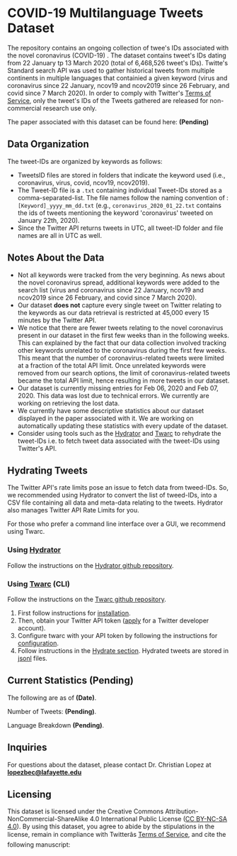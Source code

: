 # COVID-19 Multilanguage Tweets Dataset

The repository contains an ongoing collection of twee's IDs associated with the novel coronavirus (COVID-19) .
The dataset contains tweet's IDs dating from 22 January tp 13 March 2020 (total of 6,468,526 tweet's IDs). Twitte's Standard search API was used to gather historical tweets from 
multiple continents in multiple languages that containied a given keyword (virus and coronavirus since 22 January, 
ncov19 and ncov2019 since 26 February, and covid since 7 March 2020).
In order to comply with Twitter's [Terms of Service](https://developer.twitter.com/en/developer-terms/agreement-and-policy), 
 only the tweet's IDs of the Tweets gathered are released for non-commercial research use only.

The paper associated with this dataset can be found here: **(Pending)**

## Data Organization
The tweet-IDs are organized by keywords as follows:
* TweetsID files are stored in folders that indicate the keyword used (i.e., coronavirus, virus, covid, ncov19, ncov2019). 
* The Tweet-ID file is a `.txt` containing individual Tweet-IDs stored as a comma-separated-list. The file names follow the naming convention of : `[Keyword]_yyyy_mm_dd.txt` (e.g., `coronavirus_2020_01_22.txt` contains the ids of tweets mentioning the keyword 'coronavirus' tweeted on January 22th, 2020).
* Since the Twitter API returns tweets in UTC, all tweet-ID folder and file names are all in UTC as well.


## Notes About the Data
* Not all keywords were tracked from the very beginning. As news about the novel coronavirus spread, 
additional keywords were added to the search list (virus and coronavirus since 22 January, 
ncov19 and ncov2019 since 26 February, and covid since 7 March 2020).
* Our dataset **does not** capture every single tweet on Twitter relating to the keywords as our data retrieval is restricted at 45,000 every 15 minutes by the Twitter API.
* We notice that there are fewer tweets relating to the novel coronavirus present in our dataset in the first few weeks than in the following weeks. This can explained by the fact that our data collection involved tracking other keywords unrelated to the coronavirus during the first few weeks. This meant that the number of coronavirus-related tweets were limited at a fraction of the total API limit. Once unrelated keywords were removed from our search options, the limit of coronavirus-related tweets became the total API limit, hence resulting in more tweets in our dataset.
* Our dataset is currently missing entries for Feb 06, 2020 and Feb 07, 2020. This data was lost due to technical errors. We currently are
working on retrieving the lost data.
* We currently have some descriptive statistics about our dataset displayed in the paper associated with it. We are working on 
automatically updating these statistics with every update of the dataset.
* Consider using tools such as the [Hydrator](https://github.com/DocNow/hydrator) and [Twarc](https://github.com/DocNow/twarc) to 
rehydrate the tweet-IDs i.e. to fetch tweet data associated with the tweet-IDs using Twitter's API. 

## Hydrating Tweets

The Twitter API's rate limits pose an issue to fetch data from tweed-IDs. So, we recommended using Hydrator to convert the list of tweed-IDs, into a CSV file containing all data and meta-data relating to the tweets. Hydrator also manages Twitter API Rate Limits for you. 

For those who prefer a command line interface over a GUI, we recommend using Twarc.

### Using [Hydrator](https://github.com/DocNow/hydrator)
Follow the instructions on the [Hydrator github repository](https://github.com/DocNow/hydrator).

### Using [Twarc](https://github.com/DocNow/twarc) (CLI)
Follow the instructions on the [Twarc github repository](https://github.com/DocNow/twarc). 
1. First follow instructions for [installation](https://github.com/DocNow/twarc#Install). 
2. Then, obtain your Twitter API token ([apply](https://developer.twitter.com/en/apply-for-access) for a Twitter developer account).
3. Configure twarc with your API token by following the instructions for [configuration](https://github.com/DocNow/twarc#Quickstart).
4. Follow instructions in the [Hydrate section](https://github.com/DocNow/twarc#hydrate). Hydrated tweets are stored in [jsonl](http://jsonlines.org/) files. 


## Current Statistics (Pending)

The following are as of **(Date)**.

Number of Tweets: **(Pending)**.

Language Breakdown **(Pending)**.

## Inquiries

For questions about the dataset, please contact Dr. Christian Lopez at **lopezbec@lafayette.edu** 

## Licensing
This dataset is licensed under the Creative Commons Attribution-NonCommercial-ShareAlike 4.0 International Public License ([CC BY-NC-SA 4.0](https://creativecommons.org/licenses/by-nc-sa/4.0/)). By using this dataset, you agree to abide by the stipulations in the license, remain in compliance with Twitterâs [Terms of Service](https://developer.twitter.com/en/developer-terms/agreement-and-policy), and cite the following manuscript: 

